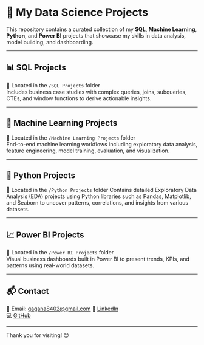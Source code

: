 # 💼 My Data Science Projects

This repository contains a curated collection of my **SQL**, **Machine Learning**, **Python**, and **Power BI** projects that showcase my skills in data analysis, model building, and dashboarding.

---

## 📊 SQL Projects
📁 Located in the `/SQL Projects` folder  
Includes business case studies with complex queries, joins, subqueries, CTEs, and window functions to derive actionable insights.

---

## 🤖 Machine Learning Projects
📁 Located in the `/Machine Learning Projects` folder  
End-to-end machine learning workflows including exploratory data analysis, feature engineering, model training, evaluation, and visualization.

---

## 🐍 Python Projects
📁 Located in the `/Python Projects` folder
Contains detailed Exploratory Data Analysis (EDA) projects using Python libraries such as Pandas, Matplotlib, and Seaborn to uncover patterns, correlations, and insights from various datasets.

---

## 📈 Power BI Projects
📁 Located in the `/Power BI Projects` folder  
Visual business dashboards built in Power BI to present trends, KPIs, and patterns using real-world datasets.

---

## 📬 Contact

📧 Email: gagana8402@gmail.com 
🔗 [LinkedIn](https://www.linkedin.com/in/gaganahp/)  
💻 [GitHub](https://github.com/GaganaHP)

---

Thank you for visiting! 😊
